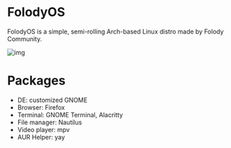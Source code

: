 # FolodyOS
FolodyOS is a simple, semi-rolling Arch-based Linux distro made by Folody Community.

![img](https://i.imgur.com/LRxYXoc.png)

# Packages
- DE: customized GNOME
- Browser: Firefox
- Terminal: GNOME Terminal, Alacritty
- File manager: Nautilus
- Video player: mpv
- AUR Helper: yay
  
